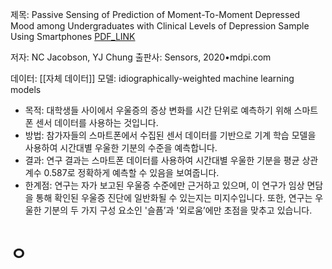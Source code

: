 제목:  Passive Sensing of Prediction of Moment-To-Moment Depressed Mood among Undergraduates with Clinical Levels of Depression Sample Using Smartphones
[PDF_LINK](https://www.mdpi.com/1424-8220/20/12/3572)

저자:  NC Jacobson, YJ Chung
출판사: Sensors, 2020•mdpi.com

데이터: [[자체 데이터]]
모델: idiographically-weighted machine learning models

- 목적: 대학생들 사이에서 우울증의 증상 변화를 시간 단위로 예측하기 위해 스마트폰 센서 데이터를 사용하는 것입니다.
- 방법: 참가자들의 스마트폰에서 수집된 센서 데이터를 기반으로 기계 학습 모델을 사용하여 시간대별 우울한 기분의 수준을 예측합니다.
- 결과: 연구 결과는 스마트폰 데이터를 사용하여 시간대별 우울한 기분을 평균 상관계수 0.587로 정확하게 예측할 수 있음을 보여줍니다.
- 한계점: 연구는 자가 보고된 우울증 수준에만 근거하고 있으며, 이 연구가 임상 면담을 통해 확인된 우울증 진단에 일반화될 수 있는지는 미지수입니다. 또한, 연구는 우울한 기분의 두 가지 구성 요소인 '슬픔’과 '외로움’에만 초점을 맞추고 있습니다.

# ㅇ